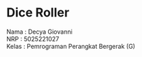# Dice Roller

Nama  : Decya Giovanni <br>
NRP   : 5025221027 <br>
Kelas : Pemrograman Perangkat Bergerak (G)
